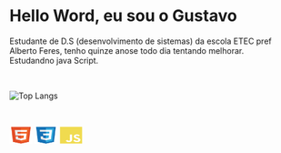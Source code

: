 # Hello Word, eu sou o Gustavo 
Estudante de D.S (desenvolvimento de sistemas) da escola ETEC pref Alberto Feres, tenho quinze anose todo dia tentando melhorar.
<br>
Estudandno java Script.

 </div>
<br>
<div>

![Top Langs](https://github-readme-stats.vercel.app/api/top-langs/?username=Guh-dev&layout=compact)

##
<div style="display: inline_block"><br>
 <img align="center" alt="Rafa-HTML" height="30" width="40" src="https://raw.githubusercontent.com/devicons/devicon/master/icons/html5/html5-original.svg">
  <img align="center" alt="Rafa-CSS" height="30" width="40" src="https://raw.githubusercontent.com/devicons/devicon/master/icons/css3/css3-original.svg">
  <img align="center" alt="Rafa-Js" height="30" width="40" src="https://raw.githubusercontent.com/devicons/devicon/master/icons/javascript/javascript-plain.svg">
